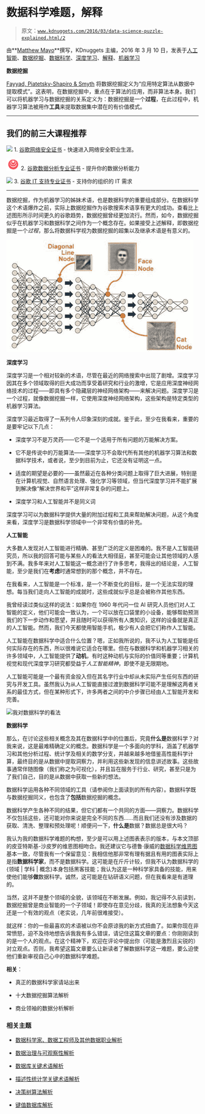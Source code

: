 # 数据科学难题，解释

> 原文：[`www.kdnuggets.com/2016/03/data-science-puzzle-explained.html/2`](https://www.kdnuggets.com/2016/03/data-science-puzzle-explained.html/2)

由**[Matthew Mayo](https://www.kdnuggets.com/author/matt-mayo "Posts by Matthew Mayo")**撰写，KDnuggets 主编，2016 年 3 月 10 日，发表于[人工智能](https://www.kdnuggets.com/tag/artificial-intelligence)、[数据挖掘](https://www.kdnuggets.com/tag/data-mining)、[数据科学](https://www.kdnuggets.com/tag/data-science)、[深度学习](https://www.kdnuggets.com/tag/deep-learning)、[解释](https://www.kdnuggets.com/tag/explained)、[机器学习](https://www.kdnuggets.com/tag/machine-learning)

**数据挖掘**

[Fayyad, Piatetsky-Shapiro & Smyth](http://www.csd.uwo.ca/faculty/ling/cs435/fayyad.pdf) 将数据挖掘定义为“应用特定算法从数据中提取模式”。这表明，在数据挖掘中，重点在于算法的应用，而非算法本身。我们可以将机器学习与数据挖掘的关系定义为：数据挖掘是一个**过程**，在此过程中，机器学习算法被用作**工具**来提取数据集中潜在的有价值模式。

* * *

## 我们的前三大课程推荐

![](img/0244c01ba9267c002ef39d4907e0b8fb.png) 1\. [谷歌网络安全证书](https://www.kdnuggets.com/google-cybersecurity) - 快速进入网络安全职业生涯。

![](img/e225c49c3c91745821c8c0368bf04711.png) 2\. [谷歌数据分析专业证书](https://www.kdnuggets.com/google-data-analytics) - 提升你的数据分析能力

![](img/0244c01ba9267c002ef39d4907e0b8fb.png) 3\. [谷歌 IT 支持专业证书](https://www.kdnuggets.com/google-itsupport) - 支持你的组织的 IT 需求

* * *

数据挖掘，作为机器学习的姊妹术语，也是数据科学的重要组成部分。在数据科学这个术语爆炸之前，实际上数据挖掘作为谷歌搜索术语享有更大的成功。查看比上述图形所示时间更久的谷歌趋势，数据挖掘曾经更加流行。然而，如今，数据挖掘似乎在机器学习和数据科学之间作为一个概念存在。如果接受上述解释，即数据挖掘是一个*过程*，那么将数据科学视为数据挖掘的超集以及继承术语是有意义的。

![深度学习](img/8220d8c9ccde28a451410ffd1f40bf5d.png)

**深度学习**

深度学习是一个相对较新的术语，尽管在最近的网络搜索中出现了剧增。深度学习因其在多个领域取得的巨大成功而享受着研究和行业的激增，它是应用深度神经网络技术的过程——即具有多个隐藏层的神经网络架构——来解决问题。深度学习是一个过程，就像数据挖掘一样，它使用深度神经网络架构，这些架构是特定类型的机器学习算法。

深度学习最近取得了一系列令人印象深刻的成就。鉴于此，至少在我看来，重要的是要牢记以下几点：

+   深度学习不是万灵药——它不是一个适用于所有问题的万能解决方案。

+   它不是传说中的万能算法——深度学习不会取代所有其他的机器学习算法和数据科学技术，或者说，至少到目前为止，它还没有证明这一点。

+   适度的期望是必要的——虽然最近在各种分类问题上取得了巨大进展，特别是在计算机视觉、自然语言处理、强化学习等领域，但当代深度学习并不能扩展到解决像“解决世界和平”这样非常复杂的问题上。

+   深度学习和人工智能并不是同义词

深度学习可以为数据科学提供大量的附加过程和工具来帮助解决问题，从这个角度来看，深度学习是数据科学领域中一个非常有价值的补充。

**人工智能**

大多数人发现对人工智能进行精确、甚至广泛的定义是困难的。我不是人工智能研究员，所以我的回答可能与某些人的看法大相径庭，甚至可能会让其他领域的人感到不满。我多年来对人工智能这一概念进行了许多思考，我得出的结论是，人工智能，至少是我们在**考虑**时通常想到的那个概念，并不存在。

在我看来，人工智能是一个标准，是一个不断变化的目标，是一个无法实现的理想。每当我们走向人工智能的成就时，这些成就似乎总是会被称作其他东西。

我曾经读过类似这样的说法：如果你在 1960 年代问一位 AI 研究人员他们对人工智能的定义，他们可能会一致认为，一个可以放在口袋里的小设备，能够帮助预测我们的下一步动作和愿望，并且随时可以获得所有人类知识，这样的设备就是真正的人工智能。然而，我们今天都使用智能手机，极少有人会把它们称作人工智能。

人工智能在数据科学中适合什么位置？嗯，正如我所说的，我不认为人工智能是任何实际存在的东西，所以很难说它适合在哪里。但在与数据科学和机器学习相关的许多领域中，人工智能提供了**动机**，有时这种动机与实际的价值同等重要；计算机视觉和现代深度学习研究都受益于*人工智能精神*，即使不是无限期地。

人工智能可能是一个最有资金投入但在其名字行业中却从未实际产生任何东西的研究与开发工具。虽然我认为从人工智能直接过渡到数据科学可能不是理解这两者关系的最佳方式，但在某种形式下，许多两者之间的中介步骤已经由人工智能开发和完善。

![我对数据科学的看法](https://i.imgur.com/ml4wKRT.jpg)

**数据科学**

那么，在讨论这些相关概念及其在数据科学中的位置后，究竟**什么是**数据科学？对我来说，这是最难精确定义的概念。数据科学是一个多面向的学科，涵盖了机器学习和其他分析过程、统计学及相关的数学分支，并越来越多地借鉴高性能科学计算，最终目的是从数据中提取洞察力，并利用这些新发现的信息讲述故事。这些故事通常伴随图像（我们称之为可视化），并且旨在服务于行业、研究，甚至只是为了我们自己，目的是从数据中获取一些新的想法。

数据科学运用各种不同领域的工具（请参阅你上面读到的所有内容）。数据科学既与数据挖掘同义，也包含了**包括**数据挖掘的概念。

数据科学产生各种不同的结果，但它们都有一个共同的方面——洞察力。数据科学不仅包括这些，还可能对你来说是完全不同的东西……而且我们还没有涉及数据的获取、清洗、整理和预处理呢！顺便问一下，**什么是**数据？数据总是很大吗？

我认为我的数据科学难题的构想，至少是可以用上述图表表示的版本，与本文顶部的皮亚特斯基-沙皮罗的维恩图相吻合。我还建议它与德鲁·康威的[数据科学维恩图](http://drewconway.com/zia/2013/3/26/the-data-science-venn-diagram)基本一致，尽管我有一个保留意见：我相信他那非常有理有据且有用的图表实际上是指**数据科学家**，而不是数据科学。这可能是在斤斤计较，但我不认为数据科学的{领域 | 学科 | 概念}本身包括黑客技能；我认为这是一种科学家具备的技能，用来使他们能够**做**数据科学。诚然，这可能是在钻研语义问题，但在我看来是有道理的。

当然，这并不是整个领域的全貌，该领域在不断发展。例如，我记得不久前读到，数据挖掘曾是商业智能的一个子领域！即使存在意见分歧，我真的无法想象今天这还是一个有效的观点（老实说，几年前很难接受）。

就这样：你的一些最喜欢的术语被以你不会原谅我的新方式扭曲了。如果你现在非常愤怒，迫不及待地想告诉我我有多么错误，请记住这篇文章的要点：你刚刚读到的是一个人的观点。在这个精神下，欢迎在评论中提出你（可能是激烈且尖锐的）对立观点。否则，我希望这篇文章要么让新读者了解数据科学这一难题，要么迫使他们重新审视自己心中的数据科学难题。

**相关**：

+   真正的数据科学家请站出来

+   十大数据挖掘算法解析

+   商业领袖的数据分析解析

### 相关主题

+   [数据科学家、数据工程师及其他数据职业解析](https://www.kdnuggets.com/2021/05/data-scientist-data-engineer-data-careers-explained.html)

+   [数据治理与可观察性解析](https://www.kdnuggets.com/2022/08/data-governance-observability-explained.html)

+   [数据库关键术语解析](https://www.kdnuggets.com/2016/07/database-key-terms-explained.html)

+   [描述性统计学关键术语解析](https://www.kdnuggets.com/2017/05/descriptive-statistics-key-terms-explained.html)

+   [决策树算法解析](https://www.kdnuggets.com/2020/01/decision-tree-algorithm-explained.html)

+   [键值数据库解析](https://www.kdnuggets.com/2021/04/nosql-explained-understanding-key-value-databases.html)
